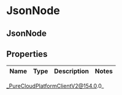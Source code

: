 # JsonNode

## JsonNode

## Properties

|Name | Type | Description | Notes|
|------------ | ------------- | ------------- | -------------|



_PureCloudPlatformClientV2@154.0.0_
